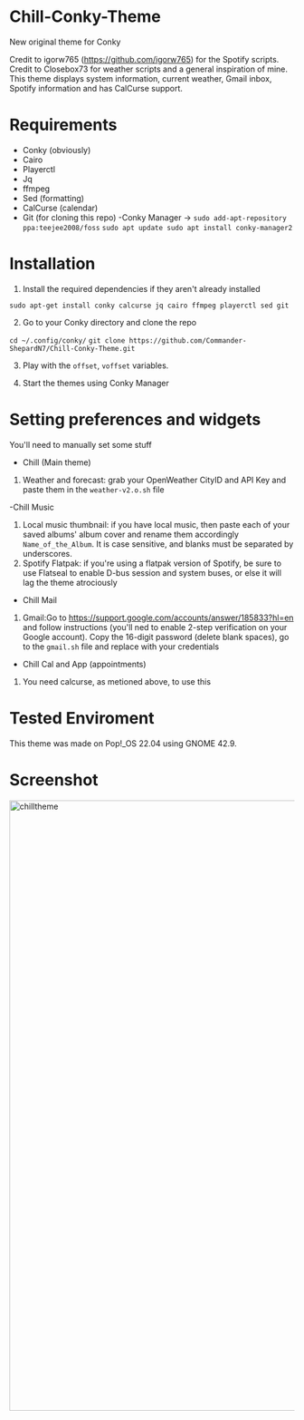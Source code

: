 # Chill-Conky-Theme
New original theme for Conky

Credit to igorw765 (https://github.com/igorw765) for the Spotify scripts. Credit to Closebox73 for weather scripts and a general inspiration of mine. This theme displays system information, current weather, Gmail inbox, Spotify information and has CalCurse support.

# Requirements
- Conky (obviously)
- Cairo
- Playerctl
- Jq
- ffmpeg
- Sed (formatting)
- CalCurse (calendar)
- Git (for cloning this repo)
-Conky Manager → ```sudo add-apt-repository ppa:teejee2008/foss``` ```sudo apt update sudo apt install conky-manager2```

# Installation
1. Install the required dependencies if they aren't already installed

```sudo apt-get install conky calcurse jq cairo ffmpeg playerctl sed git```

2. Go to your Conky directory and clone the repo

```cd ~/.config/conky/```
```git clone https://github.com/Commander-ShepardN7/Chill-Conky-Theme.git```

3. Play with the ```offset```, ```voffset``` variables.

4. Start the themes using Conky Manager

# Setting preferences and widgets

You'll need to manually set some stuff

- Chill (Main theme)
1. Weather and forecast: grab your OpenWeather CityID and API Key and paste them in the  ```weather-v2.o.sh``` file

-Chill Music
1. Local music thumbnail: if you have local music, then paste each of your saved albums' album cover and rename them accordingly ```Name_of_the_Album```. It is case sensitive, and blanks must be separated by underscores.
2. Spotify Flatpak: if you're using a flatpak version of Spotify, be sure to use Flatseal to enable D-bus session and system buses, or else it will lag the theme atrociously

- Chill Mail
1. Gmail:Go to https://support.google.com/accounts/answer/185833?hl=en and follow instructions (you'll ned to enable 2-step verification on your Google account). Copy the 16-digit password (delete blank spaces), go to the ```gmail.sh``` file and replace with your credentials

- Chill Cal and App (appointments)
1. You need calcurse, as metioned above, to use this

# Tested Enviroment
This theme was made on Pop!_OS 22.04 using GNOME 42.9. 

# Screenshot
<img width="1918" height="1077" alt="chilltheme" src="https://github.com/user-attachments/assets/72228da3-a8fc-4c84-b159-8d6cfc1f69bd" />
